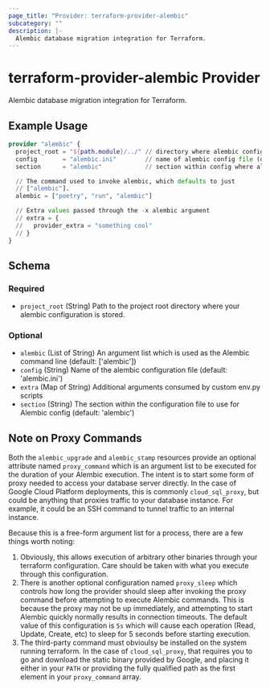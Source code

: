 ```yaml
---
page_title: "Provider: terraform-provider-alembic"
subcategory: ""
description: |-
  Alembic database migration integration for Terraform.
---
```


# terraform-provider-alembic Provider

Alembic database migration integration for Terraform.

## Example Usage

```terraform
provider "alembic" {
  project_root = "${path.module}/../" // directory where alembic config is found
  config       = "alembic.ini"        // name of alembic config file (default: alembic.ini)
  section      = "alembic"            // section within config where alembic config is specified (default: alembic)

  // The command used to invoke alembic, which defaults to just
  // ["alembic"].
  alembic = ["poetry", "run", "alembic"]

  // Extra values passed through the -x alembic argument
  // extra = {
  //   provider_extra = "something cool"
  // }
}
```

<!-- schema generated by tfplugindocs -->
## Schema

### Required

- `project_root` (String) Path to the project root directory where your alembic configuration is stored.

### Optional

- `alembic` (List of String) An argument list which is used as the Alembic command line (default: ['alembic'])
- `config` (String) Name of the alembic configuration file (default: 'alembic.ini')
- `extra` (Map of String) Additional arguments consumed by custom env.py scripts
- `section` (String) The section within the configuration file to use for Alembic config (default: 'alembic')

## Note on Proxy Commands

Both the `alembic_upgrade` and `alembic_stamp` resources provide an optional
attribute named `proxy_command` which is an argument list to be executed
for the duration of your Alembic execution. The intent is to start some
form of proxy needed to access your database server directly. In the case
of Google Cloud Platform deployments, this is commonly `cloud_sql_proxy`,
but could be anything that proxies traffic to your database instance. For
example, it could be an SSH command to tunnel traffic to an internal instance.

Because this is a free-form argument list for a process, there are a few
things worth noting:

1. Obviously, this allows execution of arbitrary other binaries through
   your terraform configuration. Care should be taken with what you
   execute through this configuration.
2. There is another optional configuration named `proxy_sleep` which
   controls how long the provider should sleep after invoking the proxy
   command before attempting to execute Alembic commands. This is because
   the proxy may not be up immediately, and attempting to start Alembic
   quickly normally results in connection timeouts. The default value
   of this configuration is `5s` which will cause each operation
   (Read, Update, Create, etc) to sleep for 5 seconds before starting
   execution.
3. The third-party command must obvioulsy be installed on the system
   running terraform. In the case of `cloud_sql_proxy`, that requires
   you to go and download the static binary provided by Google, and
   placing it either in your `PATH` or providing the fully qualified
   path as the first element in your `proxy_command` array.
